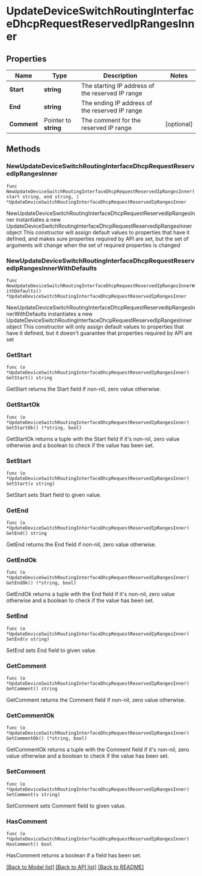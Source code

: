 # UpdateDeviceSwitchRoutingInterfaceDhcpRequestReservedIpRangesInner

## Properties

Name | Type | Description | Notes
------------ | ------------- | ------------- | -------------
**Start** | **string** | The starting IP address of the reserved IP range | 
**End** | **string** | The ending IP address of the reserved IP range | 
**Comment** | Pointer to **string** | The comment for the reserved IP range | [optional] 

## Methods

### NewUpdateDeviceSwitchRoutingInterfaceDhcpRequestReservedIpRangesInner

`func NewUpdateDeviceSwitchRoutingInterfaceDhcpRequestReservedIpRangesInner(start string, end string, ) *UpdateDeviceSwitchRoutingInterfaceDhcpRequestReservedIpRangesInner`

NewUpdateDeviceSwitchRoutingInterfaceDhcpRequestReservedIpRangesInner instantiates a new UpdateDeviceSwitchRoutingInterfaceDhcpRequestReservedIpRangesInner object
This constructor will assign default values to properties that have it defined,
and makes sure properties required by API are set, but the set of arguments
will change when the set of required properties is changed

### NewUpdateDeviceSwitchRoutingInterfaceDhcpRequestReservedIpRangesInnerWithDefaults

`func NewUpdateDeviceSwitchRoutingInterfaceDhcpRequestReservedIpRangesInnerWithDefaults() *UpdateDeviceSwitchRoutingInterfaceDhcpRequestReservedIpRangesInner`

NewUpdateDeviceSwitchRoutingInterfaceDhcpRequestReservedIpRangesInnerWithDefaults instantiates a new UpdateDeviceSwitchRoutingInterfaceDhcpRequestReservedIpRangesInner object
This constructor will only assign default values to properties that have it defined,
but it doesn't guarantee that properties required by API are set

### GetStart

`func (o *UpdateDeviceSwitchRoutingInterfaceDhcpRequestReservedIpRangesInner) GetStart() string`

GetStart returns the Start field if non-nil, zero value otherwise.

### GetStartOk

`func (o *UpdateDeviceSwitchRoutingInterfaceDhcpRequestReservedIpRangesInner) GetStartOk() (*string, bool)`

GetStartOk returns a tuple with the Start field if it's non-nil, zero value otherwise
and a boolean to check if the value has been set.

### SetStart

`func (o *UpdateDeviceSwitchRoutingInterfaceDhcpRequestReservedIpRangesInner) SetStart(v string)`

SetStart sets Start field to given value.


### GetEnd

`func (o *UpdateDeviceSwitchRoutingInterfaceDhcpRequestReservedIpRangesInner) GetEnd() string`

GetEnd returns the End field if non-nil, zero value otherwise.

### GetEndOk

`func (o *UpdateDeviceSwitchRoutingInterfaceDhcpRequestReservedIpRangesInner) GetEndOk() (*string, bool)`

GetEndOk returns a tuple with the End field if it's non-nil, zero value otherwise
and a boolean to check if the value has been set.

### SetEnd

`func (o *UpdateDeviceSwitchRoutingInterfaceDhcpRequestReservedIpRangesInner) SetEnd(v string)`

SetEnd sets End field to given value.


### GetComment

`func (o *UpdateDeviceSwitchRoutingInterfaceDhcpRequestReservedIpRangesInner) GetComment() string`

GetComment returns the Comment field if non-nil, zero value otherwise.

### GetCommentOk

`func (o *UpdateDeviceSwitchRoutingInterfaceDhcpRequestReservedIpRangesInner) GetCommentOk() (*string, bool)`

GetCommentOk returns a tuple with the Comment field if it's non-nil, zero value otherwise
and a boolean to check if the value has been set.

### SetComment

`func (o *UpdateDeviceSwitchRoutingInterfaceDhcpRequestReservedIpRangesInner) SetComment(v string)`

SetComment sets Comment field to given value.

### HasComment

`func (o *UpdateDeviceSwitchRoutingInterfaceDhcpRequestReservedIpRangesInner) HasComment() bool`

HasComment returns a boolean if a field has been set.


[[Back to Model list]](../README.md#documentation-for-models) [[Back to API list]](../README.md#documentation-for-api-endpoints) [[Back to README]](../README.md)


